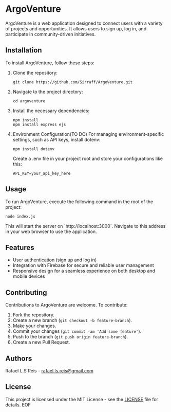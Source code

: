 # ArgoVenture

ArgoVenture is a web application designed to connect users with a variety of projects and opportunities. It allows users to sign up, log in, and participate in community-driven initiatives.


## Installation

To install ArgoVenture, follow these steps:

1. Clone the repository:
   ```
   git clone https://github.com/Sirraff/ArgoVenture.git
   ```
2. Navigate to the project directory:
   ```
   cd argoventure
   ```
3. Install the necessary dependencies:
   ```
   npm install
   npm install express ejs
   ```
4. Environment Configuration(TO DO)
   For managing environment-specific settings, such as API keys, install dotenv:
   ```
   npm install dotenv
   ```
   Create a .env file in your project root and store your configurations like this:
   ```
   API_KEY=your_api_key_here
   ```
   

## Usage

To run ArgoVenture, execute the following command in the root of the project:

```
node index.js
```

This will start the server on \`http://localhost:3000\`. Navigate to this address in your web browser to use the application.

## Features

- User authentication (sign up and log in)
- Integration with Firebase for secure and reliable user management
- Responsive design for a seamless experience on both desktop and mobile devices

## Contributing

Contributions to ArgoVenture are welcome. To contribute:

1. Fork the repository.
2. Create a new branch (```git checkout -b feature-branch```).
3. Make your changes.
4. Commit your changes (```git commit -am 'Add some feature'```).
5. Push to the branch (```git push origin feature-branch```).
6. Create a new Pull Request.

## Authors


Rafael L.S Reis - rafael.ls.reis@gmail.com
## License

This project is licensed under the MIT License - see the [LICENSE](LICENSE) file for details.
EOF
